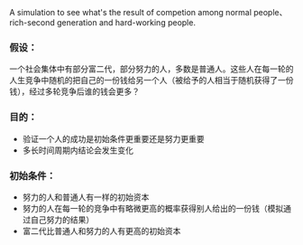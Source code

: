 A simulation to see what's the result of competion among normal people、rich-second generation and hard-working people. 

### 假设：
一个社会集体中有部分富二代，部分努力的人，多数是普通人。这些人在每一轮的人生竞争中随机的把自己的一份钱给另一个人（被给予的人相当于随机获得了一份钱），经过多轮竞争后谁的钱会更多？

### 目的：
* 验证一个人的成功是初始条件更重要还是努力更重要
* 多长时间周期内结论会发生变化

### 初始条件：
* 努力的人和普通人有一样的初始资本
* 努力的人在每一轮的竞争中有略微更高的概率获得别人给出的一份钱（模拟通过自己努力的结果）
* 富二代比普通人和努力的人有更高的初始资本
